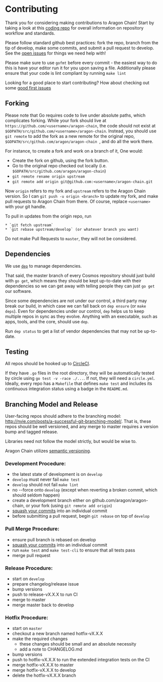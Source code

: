 # Contributing

Thank you for considering making contributions to Aragon Chain! Start by taking a look at this [coding repo](https://github.com/tendermint/coding) for overall information on repository workflow and standards.

Please follow standard github best practices: fork the repo, branch from the tip of develop, make some commits, and submit a pull request to develop. See the [open issues](https://github.com/aragon/aragon-chain/issues) for things we need help with!

Please make sure to use `gofmt` before every commit - the easiest way to do this is have your editor run it for you upon saving a file. Additionally please ensure that your code is lint compliant by running `make lint`

Looking for a good place to start contributing? How about checking out some [good first issues](https://github.com/aragon/aragon-chain/issues?q=is%3Aopen+is%3Aissue+label%3A%22good+first+issue%22)

## Forking

Please note that Go requires code to live under absolute paths, which complicates forking.
While your fork should live at `https://github.com/<username>/aragon-chain`,
the code should not exist at  `$GOPATH/src/github.com/<username>/aragon-chain`.
Instead, you should use `git remote` to add the fork as a new remote for the original repo,
`$GOPATH/src/github.com/aragon/aragon-chain `, and do all the work there.

For instance, to create a fork and work on a branch of it, One would:

  * Create the fork on github, using the fork button.
  * Go to the original repo checked out locally (i.e. `$GOPATH/src/github.com/aragon/aragon-chain`)
  * `git remote rename origin upstream`
  * `git remote add origin git@github.com:<username>/aragon-chain.git`

Now `origin` refers to my fork and `upstream` refers to the Aragon Chain version.
So I can `git push -u origin <branch>` to update my fork, and make pull requests to Aragon Chain from there.
Of course, replace `<username>` with your git handle.

To pull in updates from the origin repo, run

    * `git fetch upstream`
    * `git rebase upstream/develop` (or whatever branch you want)

Do not make Pull Requests to `master`, they will not be considered.

## Dependencies

We use [`dep`](https://github.com/golang/dep) to manage dependencies.

That said, the master branch of every Cosmos repository should just build
with `go get`, which means they should be kept up-to-date with their
dependencies so we can get away with telling people they can just `go get` our
software.

Since some dependencies are not under our control, a third party may break our
build, in which case we can fall back on `dep ensure` (or `make
deps`). Even for dependencies under our control, `dep` helps us to
keep multiple repos in sync as they evolve. Anything with an executable, such
as apps, tools, and the core, should use `dep`.

Run `dep status` to get a list of vendor dependencies that may not be
up-to-date.

## Testing

All repos should be hooked up to [CircleCI](https://circleci.com/).

If they have `.go` files in the root directory, they will be automatically
tested by circle using `go test -v -race ./...`. If not, they will need a
`circle.yml`. Ideally, every repo has a `Makefile` that defines `make test` and
includes its continuous integration status using a badge in the `README.md`.

## Branching Model and Release

User-facing repos should adhere to the branching model: http://nvie.com/posts/a-successful-git-branching-model/.
That is, these repos should be well versioned, and any merge to master requires a version bump and tagged release.

Libraries need not follow the model strictly, but would be wise to.

Aragon Chain utilizes [semantic versioning](https://semver.org/).

### Development Procedure:

- the latest state of development is on `develop`
- `develop` must never fail `make test`
- `develop` should not fail `make lint`
- no --force onto `develop` (except when reverting a broken commit, which should seldom happen)
- create a development branch either on github.com/aragon/aragon-chain, or your fork (using `git remote add origin`)
- [squash your commits](https://github.com/todotxt/todo.txt-android/wiki/Squash-All-Commits-Related-to-a-Single-Issue-into-a-Single-Commit) into an individual commit
- before submitting a pull request, begin `git rebase` on top of `develop`

### Pull Merge Procedure:

- ensure pull branch is rebased on develop
- [squash your commits](https://github.com/todotxt/todo.txt-android/wiki/Squash-All-Commits-Related-to-a-Single-Issue-into-a-Single-Commit) into an individual commit
- run `make test` and `make test-cli` to ensure that all tests pass
- merge pull request

### Release Procedure:

- start on `develop`
- prepare changelog/release issue
- bump versions
- push to release-vX.X.X to run CI
- merge to master
- merge master back to develop

### Hotfix Procedure:

- start on `master`
- checkout a new branch named hotfix-vX.X.X
- make the required changes
  - these changes should be small and an absolute necessity
  - add a note to CHANGELOG.md
- bump versions
- push to hotfix-vX.X.X to run the extended integration tests on the CI
- merge hotfix-vX.X.X to master
- merge hotfix-vX.X.X to develop
- delete the hotfix-vX.X.X branch
